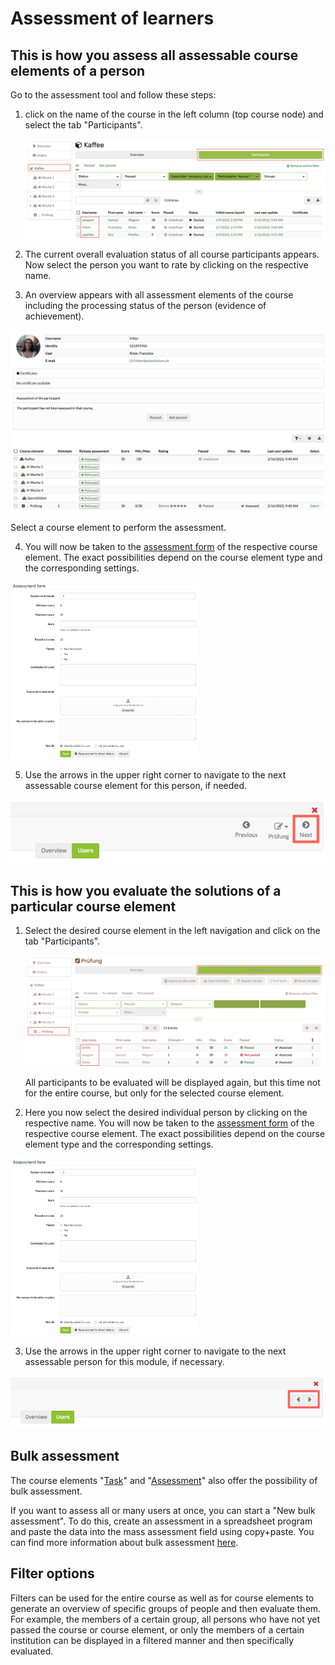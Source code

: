 # Assessment of learners

## This is how you assess all assessable course elements of a person

Go to the assessment tool and follow these steps:

1. click on the name of the course in the left column (top course node) and select the tab "Participants".

    ![assassment tool participants](assets/assassment_tool_participants_en.png)  
  
2. The current overall evaluation status of all course participants appears. Now select the person you want to rate by clicking on the respective name.
  
3. An overview appears with all assessment elements of the course including the processing status of the person (evidence of achievement). 

![](assets/participant_assessment_overview_en.png)  

Select a course element to perform the assessment. 
  
4. You will now be taken to the [assessment form](The_assessment_form.md) of the respective course element. The exact possibilities depend on the course element type and the corresponding settings.

![](assets/4.png)  
  
5. Use the arrows in the upper right corner to navigate to the next assessable course element for this person, if needed.

![](assets/5.png)  
  
## This is how you evaluate the solutions of a particular course element

1. Select the desired course element in the left navigation and click on the tab "Participants". 

    ![Einzelnen Kursbaustein bewerten](assets/assesment_tool_course_element.png)

    All participants to be evaluated will be displayed again, but this time not for the entire course, but only for the selected course element.
  
2. Here you now select the desired individual person by clicking on the respective name. You will now be taken to the [assessment form](The_assessment_form.md) of the respective course element. The exact possibilities depend on the course
element type and the corresponding settings.

![](assets/4.png)  
  
3. Use the arrows in the upper right corner to navigate to the next assessable person for this module, if necessary.

![](assets/5.1.png)  
  
## Bulk assessment

The course elements "[Task](Assessing_tasks_and_group_tasks.md)" and
"[Assessment](Assessment_of_course_modules.md)" also offer the possibility
of bulk assessment.

If you want to assess all or many users at once, you can start a "New bulk
assessment". To do this, create an assessment in a spreadsheet program and
paste the data into the mass assessment field using copy+paste. You can find
more information about bulk assessment
[here](../how-to/create_a_bulk_assessment_for_submission_tasks.md).

## Filter options

Filters can be used for the entire course as well as for course elements to generate an overview of specific groups of people and then evaluate them. For example, the members of a certain group, all persons who have not yet passed the course or course element, or only the members of a certain institution can be displayed in a filtered manner and then specifically evaluated.

